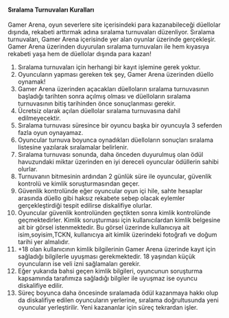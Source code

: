 #### Sıralama Turnuvaları Kuralları

Gamer Arena, oyun severlere site içerisindeki para kazanabileceği düellolar dışında, rekabeti arttırmak adına sıralama turnuvaları düzenliyor. Sıralama turnuvaları, Gamer Arena içerisinde yer alan oyunlar üzerinde gerçekleşir. Gamer Arena üzerinden duyurulan sıralama turnuvaları ile hem kıyasıya rekabeti yaşa hem de düellolar dışında para kazan!

1. Sıralama turnuvaları için herhangi bir kayıt işlemine gerek yoktur.
1. Oyuncuların yapması gereken tek şey, Gamer Arena üzerinden düello oynamak!
1. Gamer Arena üzerinden açacakları düelloların sıralama turnuvasının başladığı tarihten sonra açılmış olması ve düelloların sıralama turnuvasının bitiş tarihinden önce sonuçlanması gerekir.
1. Ücretsiz olarak açılan düellolar sıralama turnuvasına dahil edilmeyecektir.
1. Sıralama turnuvası süresince bir oyuncu başka bir oyuncuyla 3 seferden fazla oyun oynayamaz.
1. Oyuncular turnuva boyunca oynadıkları düelloların sonuçları sıralama listesine yazılarak sıralamalar belirlenir.
1. Sıralama turnuvası sonunda, daha önceden duyurulmuş olan ödül havuzundaki miktar üzerinden en iyi dereceli oyuncular ödüllerin sahibi olurlar.
1. Turnuvanın bitmesinin ardından 2 günlük süre ile oyuncular, güvenlik kontrolü ve kimlik soruşturmasından geçer.
1. Güvenlik kontrolünde eğer oyuncular oyun içi hile, sahte hesaplar arasında düello gibi haksız rekabete sebep olacak eylemler gerçekleştirdiği tespit edilirse diskalifiye olurlar.
1. Oyuncular güvenlik kontrolünden geçtikten sonra kimlik kontrolünde geçmektedirler. Kimlik soruşturması için kullanıcılardan kimlik belgesine ait bir görsel istenmektedir. Bu görsel üzerinde kullanıcıya ait isim,soyisim,TCKN, kullanıcıya ait kimlik üzerindeki fotoğrafı ve doğum tarihi yer almalıdır.
1. +18 olan kullanıcının kimlik bilgilerinin Gamer Arena üzerinde kayıt için sağladığı bilgilerle uyuşması gerekmektedir. 18 yaşından küçük oyuncuların ise veli izni sağlamaları gerekir.
1. Eğer yukarıda bahsi geçen kimlik bilgileri, oyuncunun soruşturma kapsamında tarafımıza sağladığı bilgiler ile uyuşmaz ise oyuncu diskalifiye edilir.
1. Süreç boyunca daha öncesinde sıralamada ödül kazanmaya hakkı olup da diskalifiye edilen oyuncuların yerlerine, sıralama doğrultusunda yeni oyuncular yerleştirilir. Yeni kazananlar için süreç tekrardan işler.
